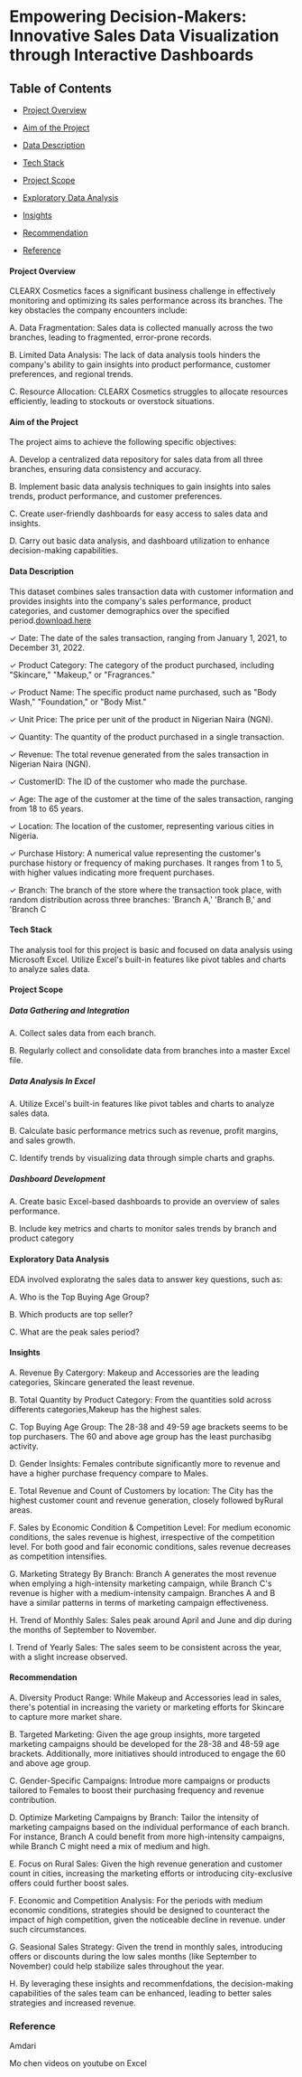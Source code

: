 # Empowering Decision-Makers: Innovative Sales Data Visualization through Interactive Dashboards

## Table of Contents

- [Project Overview](#project-overview)

- [Aim of the Project](#aim-of-the-project)

- [Data Description](#data-description)

- [Tech Stack](#tech-stack)

- [Project Scope](#project-scope)

- [Exploratory Data Analysis](#exploratory-data-analysis)

- [Insights](#insights)

- [Recommendation](#recommendation)

- [Reference](#reference)

#### Project Overview

CLEARX Cosmetics faces a significant business challenge in effectively monitoring and optimizing its sales performance across its branches. The key obstacles the company encounters include:

 A. Data Fragmentation: Sales data is collected manually across the two branches, leading to fragmented, error-prone records.
 
 B. Limited Data Analysis: The lack of data analysis tools hinders the company's ability to gain insights into product performance, customer preferences, and regional trends.
 
 C. Resource Allocation: CLEARX Cosmetics struggles to allocate resources efficiently, leading to stockouts or overstock situations.

#### Aim of the Project

The project aims to achieve the following specific objectives:
 
A. Develop a centralized data repository for sales data from all three branches, ensuring data consistency and accuracy.
 
B. Implement basic data analysis techniques to gain insights into sales trends, product performance, and customer preferences.
 
C. Create user-friendly dashboards for easy access to sales data and insights.
 
D. Carry out basic data analysis, and dashboard utilization to enhance decision-making capabilities.

#### Data Description

  This dataset combines sales transaction data with customer information and provides insights into the company's sales performance, product categories, and customer demographics over the specified period.[download.here](https://1drv.ms/x/c/d47afabc6cf06e28/ESh6p-cN2G9PiGCDeHZ3-FsB0-SCpr5radsypw8wLZl1jQ?e=KeBkvx)
  
✓ Date: The date of the sales transaction, ranging from January 1, 2021, to December 31, 2022.

✓ Product Category: The category of the product purchased, including "Skincare," "Makeup," or "Fragrances."

✓ Product Name: The specific product name purchased, such as "Body Wash," "Foundation," or "Body Mist."

✓ Unit Price: The price per unit of the product in Nigerian Naira (NGN).

✓ Quantity: The quantity of the product purchased in a single transaction.

✓ Revenue: The total revenue generated from the sales transaction in Nigerian Naira (NGN).

✓ CustomerID: The ID  of the customer who made the purchase.

✓ Age: The age of the customer at the time of the sales transaction, ranging from 18 to 65 years.

✓ Location: The location of the customer, representing various cities in Nigeria.

✓ Purchase History: A numerical value representing the customer's purchase history or frequency of making purchases. It ranges from 1 to 5, with higher values indicating more frequent purchases.

✓ Branch: The branch of the store where the transaction took place, with random distribution across three branches: 'Branch A,' 'Branch B,' and 'Branch C

#### Tech Stack

The analysis tool for this project is basic and focused on data analysis using Microsoft Excel. Utilize Excel's built-in features like pivot tables and charts to analyze sales data.

#### Project Scope

##### Data Gathering and Integration

A. Collect sales data from each branch.

B. Regularly collect and consolidate data from branches into a master Excel file.
 
##### Data Analysis In Excel

A. Utilize Excel's built-in features like pivot tables and charts to analyze sales data.

B. Calculate basic performance metrics such as revenue, profit margins, and sales growth.

C. Identify trends by visualizing data through simple charts and graphs.

##### Dashboard Development

A. Create basic Excel-based dashboards to provide an overview of sales performance.

B. Include key metrics and charts to monitor sales trends by branch and product category

#### Exploratory Data Analysis

EDA involved exploratng the sales data to answer key questions, such as:

A. Who is the Top Buying Age Group?

B. Which products are top seller?

C. What are the peak sales period?

#### Insights

A. Revenue By Catergory: Makeup and Accessories are the leading categories, Skincare generated  the least revenue.

B. Total Quantity by Product Category: From the quantities sold across differents categories,Makeup has the highest sales.

C. Top Buying Age Group: The 28-38 and 49-59 age brackets seems to be top purchasers. The 60 and above age group has the least purchasibg activity.

D. Gender Insights: Females contribute significantly more to revenue and have a higher purchase frequency compare to Males.

E. Total Revenue and Count of Customers by location: The City has the highest customer count and revenue generation, closely followed byRural areas.

F. Sales by Economic Condition & Competition Level: For medium economic conditions, the sales revenue is highest, irrespective of the competition level. For both good and fair economic conditions, sales revenue decreases as competition intensifies.

G. Marketing Strategy By Branch: Branch A generates the most revenue when emplying a high-intensity marketing campaign, while Branch C's revenue is higher with a medium-intensity campaign. Branches A and B have a similar patterns in terms of marketing campaign effectiveness.

H. Trend of Monthly Sales: Sales peak around April and June and dip during the months of September to November.

I. Trend of Yearly Sales: The sales seem to be consistent across the year, with a slight increase observed.

#### Recommendation

A. Diversity Product Range: While Makeup and Accessories lead in sales, there's potential in increasing the variety or marketing efforts for Skincare to capture more market share.
 
B. Targeted Marketing: Given the age group insights, more targeted marketing campaigns should be developed for the 28-38 and 48-59 age brackets. Additionally, more initiatives should introduced to engage the 60 and above age group.

C. Gender-Specific Campaigns: Introdue more campaigns or products tailored to Females to boost their purchasing frequency and revenue contribution.

D. Optimize Marketing Campaigns by Branch: Tailor the intensity of marketing campaigns based on the individual performance of each branch. For instance, Branch A could benefit from more high-intensity campaigns, while Branch C might need a mix of medium and high.

E. Focus on Rural Sales: Given the high revenue generation and customer count in cities, increasing the marketing efforts or introducing city-exclusive offers could further boost sales.

F. Economic and Competition Analysis: For the periods with medium economic conditions, strategies should be designed to counteract the impact of high competition, given the noticeable decline in revenue.
 under such circumstances.

 G. Seasional Sales Strategy: Given the trend in monthly sales, introducing offers or discounts during the low sales months (like September to November) could help stabilize sales throughout the year. 

H. By leveraging these insights and recommenfdations, the decision-making capabilities of the sales team can be enhanced, leading to better sales strategies and increased revenue.

### Reference

Amdari

Mo chen videos on youtube on Excel













